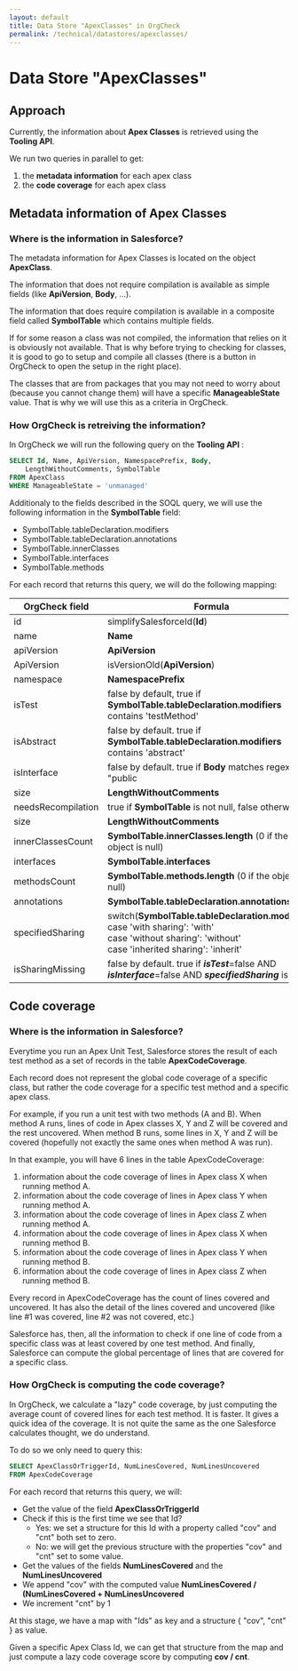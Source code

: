 ```yaml
---
layout: default
title: Data Store "ApexClasses" in OrgCheck  
permalink: /technical/datastores/apexclasses/
---
```




# Data Store "ApexClasses"



## Approach

Currently, the information about **Apex Classes** is retrieved using the **Tooling API**.

We run two queries in parallel to get:
1. the **metadata information** for each apex class
2. the **code coverage** for each apex class



## Metadata information of Apex Classes

### Where is the information in Salesforce?

The metadata information for Apex Classes is located on the object **ApexClass**. 

The information that does not require compilation is available as simple fields 
(like **ApiVersion**, **Body**, ...). 

The information that does require compilation is available in a  composite field 
called **SymbolTable** which contains multiple fields.

If for some reason a class was not compiled, the information that relies on it is
obviously not available. That is why before trying to checking for classes, it is 
good to go to setup and compile all classes (there is a button in OrgCheck to 
open the setup in the right place).

The classes that are from packages that you may not need to worry about (because 
you cannot change them) will have a specific **ManageableState** value. That is why
we will use this as a criteria in OrgCheck.

### How OrgCheck is retreiving the information?

In OrgCheck we will run the following query on the **Tooling API** :

```SQL
SELECT Id, Name, ApiVersion, NamespacePrefix, Body, 
    LengthWithoutComments, SymbolTable 
FROM ApexClass
WHERE ManageableState = 'unmanaged'
```

Additionaly to the fields described in the SOQL query, we will use the following information in the **SymbolTable** field:
- SymbolTable.tableDeclaration.modifiers
- SymbolTable.tableDeclaration.annotations
- SymbolTable.innerClasses
- SymbolTable.interfaces
- SymbolTable.methods

For each record that returns this query, we will do the following mapping:

| OrgCheck field                           | Formula                                                                                    |
| ---------------------------------------- | ------------------------------------------------------------------------------------------ |
| id                                       | simplifySalesforceId(**Id**)                                                               |
| name                                     | **Name**                                                                                   |
| apiVersion                               | **ApiVersion**                                                                             |
| ApiVersion                               | isVersionOld(**ApiVersion**)                                                               |
| namespace                                | **NamespacePrefix**                                                                        |
| isTest                                   | false by default, true if **SymbolTable.tableDeclaration.modifiers** contains 'testMethod' |
| isAbstract                               | false by default. true if **SymbolTable.tableDeclaration.modifiers** contains 'abstract'   |
| isInterface                              | false by default. true if **Body** matches regex "public|global interface"                 |
| size                                     | **LengthWithoutComments**                                                                  |
| needsRecompilation                       | true if **SymbolTable** is not null, false otherwise.                                      |
| size                                     | **LengthWithoutComments**                                                                  |
| innerClassesCount                        | **SymbolTable.innerClasses.length** (0 if the object is null)                              |
| interfaces                               | **SymbolTable.interfaces**                                                                 |
| methodsCount                             | **SymbolTable.methods.length** (0 if the object is null)                                   |
| annotations                              | **SymbolTable.tableDeclaration.annotations**                                               |
| specifiedSharing                         | switch(**SymbolTable.tableDeclaration.modifiers**) <br />case 'with sharing': 'with'<br />case 'without sharing': 'without'<br />case 'inherited sharing': 'inherit' |
| isSharingMissing                         | false by default. true if ***isTest***=false AND ***isInterface***=false AND ***specifiedSharing*** is null | 

## Code coverage

### Where is the information in Salesforce?

Everytime you run an Apex Unit Test, Salesforce stores the result of each test method as 
a set of records in the table **ApexCodeCoverage**.

Each record does not represent the global code coverage of a specific class, but rather
the code coverage for a specific test method and a specific apex class.

For example, if you run a unit test with two methods (A and B). When method A runs, lines 
of code in Apex classes X, Y and Z will be covered and the rest uncovered.
When method B runs, some lines in X, Y and Z will be covered (hopefully not exactly the 
same ones when method A was run).

In that example, you will have 6 lines in the table ApexCodeCoverage:
1. information about the code coverage of lines in Apex class X when running method A.
2. information about the code coverage of lines in Apex class Y when running method A.
3. information about the code coverage of lines in Apex class Z when running method A.
4. information about the code coverage of lines in Apex class X when running method B.
5. information about the code coverage of lines in Apex class Y when running method B.
6. information about the code coverage of lines in Apex class Z when running method B.

Every record in ApexCodeCoverage has the count of lines covered and uncovered. It has 
also the detail of the lines covered and uncovered (like line #1 was covered, line #2 
was not covered, etc.)

Salesforce has, then, all the information to check if one line of code from a specific class 
was at least covered by one test method. And finally, Salesforce can compute the global
percentage of lines that are covered for a specific class.

### How OrgCheck is computing the code coverage?

In OrgCheck, we calculate a "lazy" code coverage, by just computing the average count of 
covered lines for each test method. It is faster. It gives a quick idea of the coverage. 
It is not quite the same as the one Salesforce calculates thought, we do understand. 

To do so we only need to query this:

```SQL
SELECT ApexClassOrTriggerId, NumLinesCovered, NumLinesUncovered 
FROM ApexCodeCoverage
```

For each record that returns this query, we will:
- Get the value of the field **ApexClassOrTriggerId**
- Check if this is the first time we see that Id?
  - Yes: we set a structure for this Id with a property called "cov" and "cnt" both set to zero.
  - No: we will get the previous structure with the properties "cov" and "cnt" set to some value.
- Get the values of the fields **NumLinesCovered** and the **NumLinesUncovered**
- We append "cov" with the computed value **NumLinesCovered / (NumLinesCovered + NumLinesUncovered** 
- We increment "cnt" by 1

At this stage, we have a map with "Ids" as key and a structure { "cov", "cnt" } as value.

Given a specific Apex Class Id, we can get that structure from the map and just compute a lazy 
code coverage score by computing **cov / cnt**.

